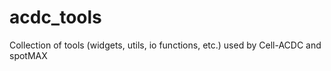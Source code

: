 # acdc_tools
Collection of tools (widgets, utils, io functions, etc.) used by Cell-ACDC and spotMAX
